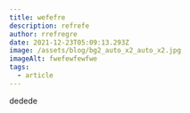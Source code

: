 ```yaml
---
title: wefefre
description: refrefe
author: rrefregre
date: 2021-12-23T05:09:13.293Z
image: /assets/blog/bg2_auto_x2_auto_x2.jpg
imageAlt: fwefewfewfwe
tags:
  - article
---
```

dedede